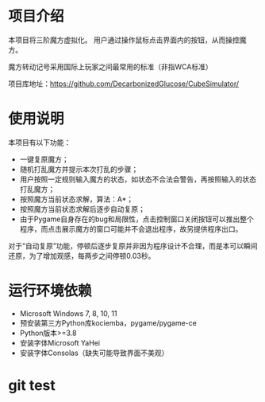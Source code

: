 # 项目介绍
本项目将三阶魔方虚拟化。
用户通过操作鼠标点击界面内的按钮，从而操控魔方。

魔方转动记号采用国际上玩家之间最常用的标准（非指WCA标准）

项目库地址：https://github.com/DecarbonizedGlucose/CubeSimulator/

# 使用说明
本项目有以下功能：
- 一键复原魔方；
- 随机打乱魔方并提示本次打乱的步骤；
- 用户按照一定规则输入魔方的状态，如状态不合法会警告，再按照输入的状态打乱魔方；
- 按照魔方当前状态求解，算法：A*；
- 按照魔方当前状态求解后逐步自动复原；
- 由于Pygame自身存在的bug和局限性，点击控制窗口关闭按钮可以推出整个程序，而点击展示魔方的窗口可能并不会退出程序，故另提供程序出口。

对于“自动复原”功能，停顿后逐步复原并非因为程序设计不合理，而是本可以瞬间还原，为了增加观感，每两步之间停顿0.03秒。

# 运行环境依赖
- Microsoft Windows 7, 8, 10, 11
- 预安装第三方Python库kociemba，pygame/pygame-ce
- Python版本>=3.8
- 安装字体Microsoft YaHei
- 安装字体Consolas（缺失可能导致界面不美观）

# git test
